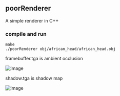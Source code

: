 ## poorRenderer

A simple renderer in C++

### compile and run

```
make
./poorRenderer obj/african_head/african_head.obj
```

framebuffer.tga is ambient occlusion

![image](image/framebuffer.tga)

shadow.tga is shadow map

![image](image/framebuffer.tga)
